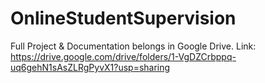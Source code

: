 # OnlineStudentSupervision

Full Project & Documentation belongs in Google Drive.
Link: https://drive.google.com/drive/folders/1-VgDZCrbppq-uq6gehN1sAsZLRgPyvX1?usp=sharing
